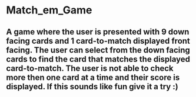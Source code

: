 # Match_em_Game
## A game where the user is presented with 9 down facing cards and 1 card-to-match displayed front facing. The user can select from the down facing cards to find the card that matches the displayed card-to-match. The user is not able to check more then one card at a time and their score is displayed. If this sounds like fun give it a try :) 
